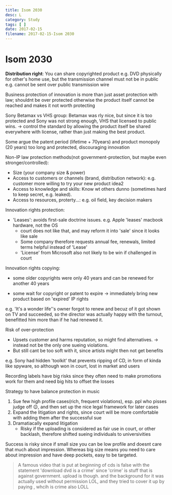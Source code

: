 ```yaml
---
title: Isom 2030
desc: L
category: Study
tags: [ ]
date: 2017-02-15
filename: 2017-02-15-Isom 2030
---
```


# Isom 2030

**Distribution right**: You can share copyrighted product e.g. DVD physically for other's home use, but the transmission channel must not be in public e.g. cannot be sent over public transmission wire

Business protection of innovation is more than just asset protection with law; shouldnt be over protected otherwise the product itself cannot be reached and makes it not worth protecting

Sony Betamax vs VHS group: Betamax was rly nice, but since it is too protected and Sony was not strong enough, VHS that licensed to public wins. $\rightarrow$ control the standard by allowing the product itself be shared everywhere with license, rather than just making the best product.

Some argue the patent period (lifetime + 70years) and product monopoly (20 years) too long and protected, discouraging innovation

Non-IP law protection methods(not government-protection, but maybe even stronger/controlled):

- Size (your company size & power)
- Access to customers or channels (brand, distribution network): e.g. customer more willing to try your new product idea2
- Access to knowledge and skills: Know wt others dunno (sometimes hard to keep secret, e.g. leaked).
- Access to resources, proterty...: e.g. oil field, key decision makers

Innovation rights protection:

- 'Leases': avoids first-sale doctrine issues. e.g. Apple 'leases' macbook hardware, not the OS
  - court does not like that, and may reform it into 'sale' since it looks like sale
  - Some company therefore requests annual fee, renewals, limited terms helpful instead of 'Lease'
  - 'License' from Microsoft also not likely to be win if challenged in court

Innovation rights copying:

- some older copyrights were only 40 years and can be renewed for another 40 years


- some wait for copyright or patent to expire $\to$ immediately bring new product based on 'expired' IP rights

e.g. 'It's a wonder life''s owner forgot to renew and becuz of it got shown on TV and succeeded, so the director was actually happy with the turnout, benefitted him more than if he had renewed it.

Risk of over-protection

- Upsets customer and harms reputation, so might find alternatives. $\rightarrow$ instead not be the only one sueing violations.
- But still cant be too soft with it, since artists might then not get benefits

e.g. Sony had hidden 'toolkit' that prevents ripping of CD, in form of kinda like spyware, so although won in court, lost in market and users

Recording labels have big risks since they often need to make promotions work for them and need big hits to offset the losses

Strategy to have balance protection in music

1. Sue few high profile cases(rich, frequent violations), esp. ppl who pisses judge off :wink:, and then set up the nice legal framework for later cases
2. Expand the litigation and rights, since court will be more comfortable with adding them after the successful sue
3. Dramatiacally expand litigation
   - Risky if the uploading is considered as fair use in court, or other backlash, therefore shifted sueing individuals to universivities

Success is risky since if small size you can be low profile and doesnt care that much about impression. Whereas big size means you need to care about impression and have deep pockets, easy to be targeted.



> A famous video that is put at beginning of cds is false with the statement 'download dvd is a crime' since 'crime' is stuff that is against government. upload is though. and the background for it was actually used without permission LOL, and they tried to cover it up by paying , whcih is crime also LOLL